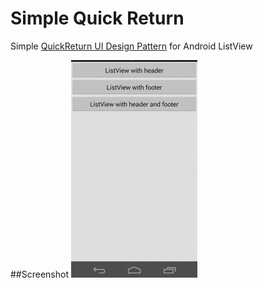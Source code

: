 Simple Quick Return
===================

Simple [QuickReturn UI Design Pattern](https://plus.google.com/u/0/+RomanNurik/posts/1Sb549FvpJt) for Android ListView

##Screenshot
![sample](https://github.com/apradanas/simple-quick-return/blob/master/screenshots/simplequickreturn-demo.gif)
